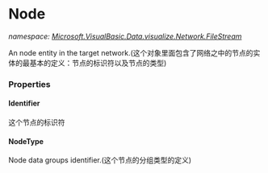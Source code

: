 ﻿# Node
_namespace: <a href="#" onClick="load('/docs/Microsoft.VisualBasic.Data.visualize.Network.FileStream/index.md')">Microsoft.VisualBasic.Data.visualize.Network.FileStream</a>_

An node entity in the target network.(这个对象里面包含了网络之中的节点的实体的最基本的定义：节点的标识符以及节点的类型)




### Properties

#### Identifier
这个节点的标识符
#### NodeType
Node data groups identifier.(这个节点的分组类型的定义)
